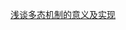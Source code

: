 



[浅谈多态机制的意义及实现](http://blog.hesey.net/2010/12/significance-and-implementation-of-polymorphism.html)

